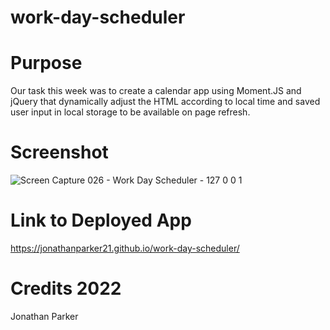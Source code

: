 # work-day-scheduler

# Purpose

Our task this week was to create a calendar app using Moment.JS and jQuery that dynamically adjust the HTML according to local time and saved user input in local storage to be available on page refresh.

# Screenshot

![Screen Capture 026 - Work Day Scheduler - 127 0 0 1](https://user-images.githubusercontent.com/90992593/153771824-a40fdd12-ce2d-4ea1-83f0-8aabca34613f.jpg)

# Link to Deployed App

https://jonathanparker21.github.io/work-day-scheduler/

# Credits 2022

Jonathan Parker
